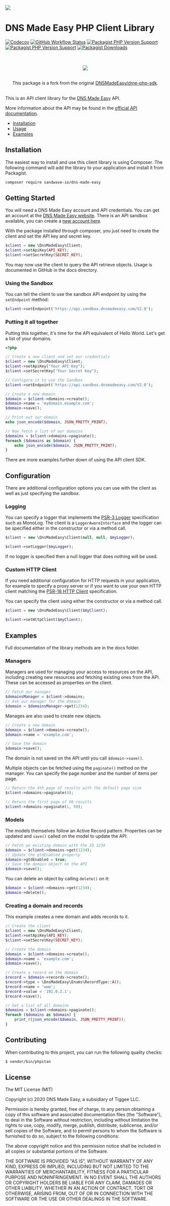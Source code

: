 [![](https://user-images.githubusercontent.com/60096509/91668964-54ecd500-eb11-11ea-9c35-e8f0b20b277a.png)](https://sandwave.io)

# DNS Made Easy PHP Client Library

[![Codecov](https://codecov.io/gh/sandwave-io/dme-sdk-php/branch/main/graph/badge.svg?token=CDT60O8O03)](https://packagist.org/packages/sandwave-io/dme-sdk-php)
[![GitHub Workflow Status](https://img.shields.io/github/workflow/status/sandwave-io/dme-sdk-php/CI)](https://packagist.org/packages/sandwave-io/dme-sdk-php)
[![Packagist PHP Version Support](https://img.shields.io/packagist/php-v/sandwave-io/dns-made-easy)](https://packagist.org/packages/sandwave-io/dns-made-easy)
[![Packagist PHP Version Support](https://img.shields.io/packagist/v/sandwave-io/dns-made-easy)](https://packagist.org/packages/sandwave-io/dns-made-easy)
[![Packagist Downloads](https://img.shields.io/packagist/dt/sandwave-io/dns-made-easy)](https://packagist.org/packages/sandwave-io/dns-made-easy)

<p align="center">
<br><br>
<img src="https://emojipedia-us.s3.dualstack.us-west-1.amazonaws.com/thumbs/120/apple/271/tractor_1f69c.png" />
 <br><br>
</p>
<p align="center">
This package is a fork from the original <a href="https://github.com/DNSMadeEasy/dme-php-sdk">DNSMadeEasy/dme-php-sdk</a>. 
<br><br>
</p>

This is an API client library for the [DNS Made Easy](https://www.dnsmadeeasy.com) API.

More information about the API may be found in the [official API documentation](https://api-docs.dnsmadeeasy.com/).

- [Installation](#installation)
- [Usage](#usage)
- [Examples](#examples)

## Installation

The easiest way to install and use this client library is using Composer. The following command will add the library to your application and install it from Packagist.

```bash
composer require sandwave-io/dns-made-easy
```

## Getting Started

You will need a DNS Made Easy account and API credentials. You can get an account at the [DNS Made Easy website](https://www.dnsmadeeasy.com). There is an API sandbox available, you can create a [new account here](https://sandbox.dnsmadeeasy.com/account/new).

With the package installed through composer, you just need to create the client and set the API key and secret key.

```php
$client = new \DnsMadeEasy\Client;
$client->setApiKey(API_KEY);
$client->setSecretKey(SECRET_KEY);
```

You may now use the client to query the API retrieve objects. Usage is documented in GitHub in the docs directory.

### Using the Sandbox

You can tell the client to use the sandbox API endpoint by using the `setEndpoint` method:

```php
$client->setEndpoint('https://api.sandbox.dnsmadeeasy.com/V2.0');
```

### Putting it all together

Putting this together, it's time for the API equivalent of Hello World. Let's get a list of your domains.

```php
<?php

// Create a new client and set our credentials
$client = new \DnsMadeEasy\Client;
$client->setApiKey("Your API Key");
$client->setSecretKey("Your Secret Key");

// Configure it to use the Sandbox
$client->setEndpoint('https://api.sandbox.dnsmadeeasy.com/V2.0');

// Create a new domain
$domain = $client->domains->create();
$domain->name = 'mydomain.example.com';
$domain->save();

// Print out our domain
echo json_encode($domain, JSON_PRETTY_PRINT);

// Now fetch a list of our domains
$domains = $client->domains->paginate();
foreach ($domains as $domain) {
    echo json_encode($domain, JSON_PRETTY_PRINT);
}
```

There are more examples further down of using the API client SDK.

## Configuration

There are additional configuration options you can use with the client as well as just specifying the sandbox.

### Logging

You can specify a logger that implements the [PSR-3 Logger](https://www.php-fig.org/psr/psr-3/) specification such as MonoLog. The client is a `LoggerAwareInterface` and the logger can be specified either in the constructor or via a method call.

```php
$client = new \DnsMadeEasy\Client(null, null, $myLogger);
```

```php
$client->setLogger($myLogger);
```

If no logger is specified then a null logger that does nothing will be used.

### Custom HTTP Client

If you need additional configuration for HTTP requests in your application, for example to specify a proxy server or if you want to use your own HTTP client matching the [PSR-18 HTTP Client](https://www.php-fig.org/psr/psr-18/) specification.

You can specify the client using either the constructor or via a method call.

```php
$client = new \DnsMadeEasy\Client($myClient);
```

```php
$client->setHttpClient($myClient);
```

## Examples

Full documentation of the library methods are in the docs folder.

### Managers

Managers are used for managing your access to resources on the API, including creating new resources and fetching existing ones from the API. These can be accessed as properties on the client.

```php
// Fetch our manager
$domainsManager = $client->domains;
// Ask our manager for the domain
$domain = $domainsManager->get(1234);
```

Manages are also used to create new objects.

```php
// Create a new domain
$domain = $client->domains->create();
$domain->name = 'example.com';

// Save the domain
$domain->save();
```

The domain is not saved on the API until you call `$domain->save()`.

Multiple objects can be fetched using the `paginate()` method on the manager. You can specify the page number and the number of items per page.

```php
// Return the 4th page of results with the default page size
$client->domains->paginate(4);

// Return the first page of 50 results
$client->domains->paginate(1, 50);
```

### Models

The models themselves follow an Active Record pattern. Properties can be updated and `save()` called on the model to update the API.

```php
// Fetch an existing domain with the ID 1234
$domain = $client->domains->get(1234);
// Update the gtdEnabled property
$domain->gtdEnabled = true;
// Save the domain object on the API
$domain->save();
```

You can delete an object by calling `delete()` on it:

```php
$domain = $client->domains->get(1234);
$domain->delete();
```

### Creating a domain and records

This example creates a new domain and adds records to it.

```php
// Create the client
$client = new \DnsMadeEasy\Client;
$client->setApiKey(API_KEY);
$client->setSecretKey(SECRET_KEY);

// Create the domain
$domain = $client->domains->create();
$domain->name = 'example.com';
$domain->save();

// Create a record on the domain
$record = $domain->records->create();
$record->type = \DnsMadeEasy\Enums\RecordType::A();
$record->name = 'www';
$record->value = '192.0.2.1';
$record->save();

// Get a list of all domains
$domains = $client->domains->paginate();
foreach ($domains as $domain) {
    print_r(json_encode($domain, JSON_PRETTY_PRINT));
}
```

## Contributing

When contributing to this project, you can run the following quality checks:

```bash
$ vendor/bin/phpstan
```

## License

The MIT License (MIT)

Copyright (c) 2020 DNS Made Easy, a subsidiary of Tiggee LLC.

Permission is hereby granted, free of charge, to any person obtaining a copy
of this software and associated documentation files (the "Software"), to deal
in the Software without restriction, including without limitation the rights
to use, copy, modify, merge, publish, distribute, sublicense, and/or sell
copies of the Software, and to permit persons to whom the Software is
furnished to do so, subject to the following conditions:

The above copyright notice and this permission notice shall be included in all
copies or substantial portions of the Software.

THE SOFTWARE IS PROVIDED "AS IS", WITHOUT WARRANTY OF ANY KIND, EXPRESS OR
IMPLIED, INCLUDING BUT NOT LIMITED TO THE WARRANTIES OF MERCHANTABILITY,
FITNESS FOR A PARTICULAR PURPOSE AND NONINFRINGEMENT. IN NO EVENT SHALL THE
AUTHORS OR COPYRIGHT HOLDERS BE LIABLE FOR ANY CLAIM, DAMAGES OR OTHER
LIABILITY, WHETHER IN AN ACTION OF CONTRACT, TORT OR OTHERWISE, ARISING FROM,
OUT OF OR IN CONNECTION WITH THE SOFTWARE OR THE USE OR OTHER DEALINGS IN THE
SOFTWARE.
